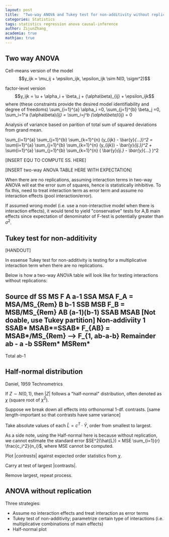 ```yaml
---
layout: post
title:  "Two-way ANOVA and Tukey test for non-additivity without replications"
categories: Statistics
tags: statistics regression anova causal-inference
author: ZijunZhang_
academia: true
mathjax: true
---
```



## Two way ANOVA
Cell-means version of the model
$$y_ijk = \mu_ij + \epsilon_ijk, \epsilon_ijk \sim N(0, \sigm^2)$$

factor-level version
$$y_ijk = \u + \alpha_i + \beta_j + (\alpha\beta)_{ij} + \epsilon_ijk$$
where (these constraints provide the desired model identifiability and degree of freedoms)
\sum_{i=1}^{a} \alpha_i =0, 
\sum_{j=1}^{b} \beta_j =0,
\sum_i=1^a (\alpha\beta)_{ij} = \sum_i=j^b (\alpha\beta)_{ij} = 0


Analysis of variance based on parition of total sum of squared deviations from grand mean.

\sum_{i=1}^{a} \sum_{j=1}^{b} \sum_{k=1}^{n} (y_{ijk} - \bar{y}_{...})^2 = 
\sum_{i=1}^{a} \sum_{j=1}^{b} \sum_{k=1}^{n} (y_{ijk}) - \bar{y}_{ij.})^2 + \sum_{i=1}^{a} \sum_{j=1}^{b} \sum_{k=1}^{n} ( \bar{y}_{ij.} - \bar{y}_{...} )^2

[INSERT EQU TO COMPUTE SS. HERE]

[INSERT two-way ANOVA TABLE HERE WITH EXPECTATION]

When there are no replications, assuming interaction terms in two-way ANOVA will eat the error sum of squares, hence is 
statistically inhibitive. To fix this, need to treat interaction term as error term and assume no interaction effects (pool
interaction/error).

If assumed wrong model (i.e. use a non-interactive model when there is interaction effects), it would tend to yield
"conservative" tests for A,B main effects since expectation of denominator of F-test is potentially greater than $\sigma^2$.


## Tukey test for non-additivity

[HANDOUT]

In essense Tukey test for non-additivity is testing for a multiplicative interaction term when there are no replications.

Below is how a two-way ANOVA table will look like for testing interactions without replications:

Source	df 	SS 	MS 	F
A 	a-1	SSA	MSA	F_A = MSA/MS_{Rem}
B 	b-1 SSB MSB F_B = MSB/MS_{Rem}
AB  (a-1)(b-1) SSAB  MSAB [Not doable, use Tukey partition] 
    Non-addiviity  1   SSAB*   MSAB*=SSAB*  F_{AB} = MSAB*/MS_{Rem} --> F_{1, ab-a-b}
    Remainder  ab - a -b  SSRem*  MSRem*
----
Total  ab-1



## Half-normal distribution
Daniel, 1959 Technometrics

If $Z \sim N(0,1)$, then $|Z|$ follows a  "half-normal" distribution, often denoted as $\chi$ (square root of $\chi^2$).

Suppose we break down all effects into orthonormal 1-df. contrasts. [same length-important so that contrasts have same variance]

Take absolute values of each $\hat{L}=c^T \cdot \bar{Y}$, order from smallest to largest. 

As a side note, using the Half-normal here is because without replication, we cannot estimate the standard error $SE^2(\hat{L}) = MSE \sum_{i=1}{r} \frac{c_i^2}{n_i}$, where MSE cannot be computed.

Plot $|contrasts|$ against expected order statistics from $\chi$.

Carry at test of largest |contrasts|.

Remove largest, repeat process.

## ANOVA without replication
Three strategies:
- Assume no interaction effects and treat interaction as error terms
- Tukey test of non-additivity; parametrize certain type of interactions (i.e. multiplicative combinations of main effects)
- Half-normal plot


